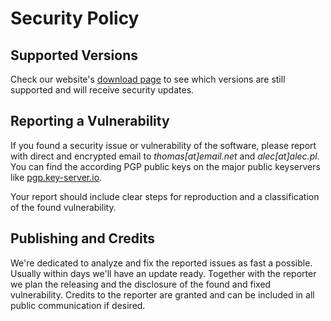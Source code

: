 # Security Policy

## Supported Versions

Check our website's [download page](https://email.net/download/) to see which versions are still supported and will receive security updates.

## Reporting a Vulnerability

If you found a security issue or vulnerability of the software, please report with direct and encrypted email to *thomas[at]email.net*
and *alec[at]alec.pl*. You can find the according PGP public keys on the major public keyservers like [pgp.key-server.io](https://pgp.key-server.io).

Your report should include clear steps for reproduction and a classification of the found vulnerability.

## Publishing and Credits

We're dedicated to analyze and fix the reported issues as fast a possible. Usually within days we'll have an update ready.
Together with the reporter we plan the releasing and the disclosure of the found and fixed vulnerability.
Credits to the reporter are granted and can be included in all public communication if desired.
